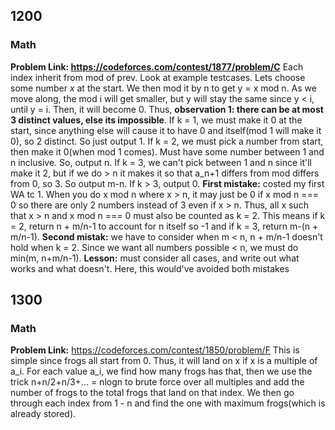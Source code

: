 ## 1200
### Math
**Problem Link: https://codeforces.com/contest/1877/problem/C**
Each index inherit from mod of prev. Look at example testcases.
Lets choose some number $x$ at the start. We then mod it by n to get y = x mod n.
As we move along, the mod i will get smaller, but y will stay the same since y < i, until y = i.
Then, it will become 0. Thus, **observation 1: there can be at most 3 distinct values, else its impossible**.
If k = 1, we must make it 0 at the start, since anything else will cause it to have 0 and itself(mod 1 will make it 0), so 2 distinct. So just output 1.
If k = 2, we must pick a number from start, then make it 0(when mod 1 comes). Must have some number between 1 and n inclusive. So, output n.
If k = 3, we can't pick between 1 and n since it'll make it 2, but if we do > n it makes it so that a_n+1 differs from mod differs from 0, so 3. So output m-n.
If k > 3, output 0.
**First mistake:** costed my first WA tc 1. When you do x mod n where x > n, it may just be 0 if x mod n === 0 so there are only 2 numbers instead of 3 even if x > n. Thus, all x such that x > n and x mod n === 0 must also be counted as k = 2. 
This means if k = 2, return n + m/n-1 to account for n itself so -1 and if k = 3, return m-(n + m/n-1).
**Second mistak:** we have to consider when m < n, n + m/n-1  doesn't hold when k = 2. Since we want all numbers possible < n, we must do
min(m, n+m/n-1). 
**Lesson:** must consider all cases, and write out what works and what doesn't. Here, this would've avoided both mistakes

## 1300
### Math
**Problem Link:** https://codeforces.com/contest/1850/problem/F
This is simple since frogs all start from 0. Thus, it will land on x if x is a multiple of a_i. For each value a_i, we find how many frogs has that, then we use the trick n+n/2+n/3+... = nlogn to brute force over all multiples and add the number of frogs to the total frogs that land on that index. We then go through each index from 1 - n and find the one with maximum frogs(which is already stored).


